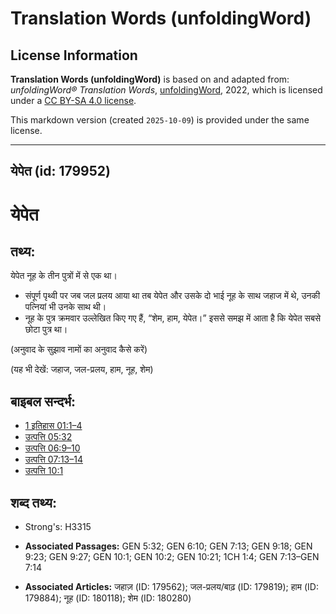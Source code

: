 # Translation Words (unfoldingWord)

## License Information

**Translation Words (unfoldingWord)** is based on and adapted from: _unfoldingWord® Translation Words_, [unfoldingWord](https://unfoldingword.org/utw), 2022, which is licensed under a [CC BY-SA 4.0 license](https://creativecommons.org/licenses/by-sa/4.0/legalcode.en).

This markdown version (created `2025-10-09`) is provided under the same license.



--------------------------------

## येपेत (id: 179952)

येपेत
=====

तथ्य:
-----

येपेत नूह के तीन पुत्रों में से एक था।

* संपूर्ण पृथ्वी पर जब जल प्रलय आया था तब येपेत और उसके दो भाई नूह के साथ जहाज में थे, उनकी पत्नियां भी उनके साथ थी।
* नूह के पुत्र क्रमवार उल्लेखित किए गए हैं, “शेम, हाम, येपेत।” इससे समझ में आता है कि येपेत सबसे छोटा पुत्र था।

(अनुवाद के सुझाव नामों का अनुवाद कैसे करें)

(यह भी देखें: जहाज, जल\-प्रलय, हाम, नूह, शेम)

बाइबल सन्दर्भ:
--------------

* [1 इतिहास 01:1–4](https://ref.ly/1Chr0:0)
* [उत्पत्ति 05:32](https://ref.ly/Gen5:32)
* [उत्पत्ति 06:9–10](https://ref.ly/Gen6:9-Gen6:10)
* [उत्पत्ति 07:13–14](https://ref.ly/Gen7:13-Gen7:14)
* [उत्पत्ति 10:1](https://ref.ly/Gen10:1)

शब्द तथ्य:
----------

* Strong's: H3315

* **Associated Passages:** GEN 5:32; GEN 6:10; GEN 7:13; GEN 9:18; GEN 9:23; GEN 9:27; GEN 10:1; GEN 10:2; GEN 10:21; 1CH 1:4; GEN 7:13–GEN 7:14
* **Associated Articles:** जहाज़ (ID: 179562); जल-प्रलय/बाढ़ (ID: 179819); हाम (ID: 179884); नूह (ID: 180118); शेम (ID: 180280)

